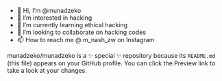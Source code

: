 - 👋 Hi, I’m @munadzeko
- 👀 I’m interested in hacking 
- 🌱 I’m currently learning ethical hacking
- 💞️ I’m looking to collaborate on hacking codes
- 📫 How to reach me @ m_nash_zw on Instagram 

munadzeko/munadzeko is a ✨ special ✨ repository because its `README.md` (this file) appears on your GitHub profile.
You can click the Preview link to take a look at your changes.

